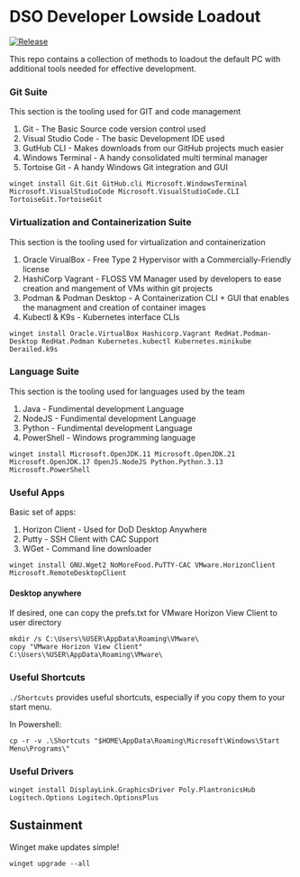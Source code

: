 # DSO Developer Lowside Loadout
[![Release](https://github.com/amentumservices/DSO-Loadout/actions/workflows/collect.yml/badge.svg?branch=main)](https://github.com/amentumservices/DSO-Loadout/actions/workflows/collect.yml)

This repo contains a collection of methods to loadout the default PC with additional tools needed for effective development.

### Git Suite

This section is the tooling used for GIT and code management
 
1. Git - The Basic Source code version control used
2. Visual Studio Code - The basic Development IDE used 
3. GutHub CLI - Makes downloads from our GitHub projects much easier
4. Windows Terminal - A handy consolidated multi terminal manager
5. Tortoise Git - A handy Windows Git integration and GUI

```
winget install Git.Git GitHub.cli Microsoft.WindowsTerminal Microsoft.VisualStudioCode Microsoft.VisualStudioCode.CLI TortoiseGit.TortoiseGit 
```

### Virtualization and Containerization Suite

This section is the tooling used for virtualization and containerization

1. Oracle VirualBox - Free Type 2 Hypervisor with a Commercially-Friendly license
2. HashiCorp Vagrant - FLOSS VM Manager used by developers to ease creation and mangement of VMs within git projects
3. Podman & Podman Desktop - A Containerization CLI + GUI that enables the managment and creation of container images
4. Kubectl & K9s - Kubernetes interface CLIs

```
winget install Oracle.VirtualBox Hashicorp.Vagrant RedHat.Podman-Desktop RedHat.Podman Kubernetes.kubectl Kubernetes.minikube Derailed.k9s
```

### Language Suite

This section is the tooling used for languages used by the team

1. Java - Fundimental development Language
2. NodeJS - Fundimental development Language
3. Python - Fundimental development Language
4. PowerShell - Windows programming language

```
winget install Microsoft.OpenJDK.11 Microsoft.OpenJDK.21 Microsoft.OpenJDK.17 OpenJS.NodeJS Python.Python.3.13 Microsoft.PowerShell
```

### Useful Apps

Basic set of apps: 

1. Horizon Client - Used for DoD Desktop Anywhere
2. Putty - SSH Client with CAC Support
3. WGet - Command line downloader

```
winget install GNU.Wget2 NoMoreFood.PuTTY-CAC VMware.HorizonClient Microsoft.RemoteDesktopClient
```

#### Desktop anywhere

If desired, one can copy the prefs.txt for VMware Horizon View Client to user directory

```
mkdir /s C:\Users\%USER\AppData\Roaming\VMware\
copy "VMware Horizon View Client" C:\Users\%USER\AppData\Roaming\VMware\
```

### Useful Shortcuts

`./Shortcuts` provides useful shortcuts, especially if you copy them to your start menu.

In Powershell:
```
cp -r -v .\Shortcuts "$HOME\AppData\Roaming\Microsoft\Windows\Start Menu\Programs\"
```

### Useful Drivers

```
winget install DisplayLink.GraphicsDriver Poly.PlantronicsHub Logitech.Options Logitech.OptionsPlus
```

## Sustainment

Winget make updates simple!

```
winget upgrade --all
```
